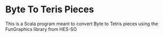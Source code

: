 # Byte To Teris Pieces
This is a Scala program meant to convert Byte to Tetris pieces using the FunGraphics library from HES-SO
